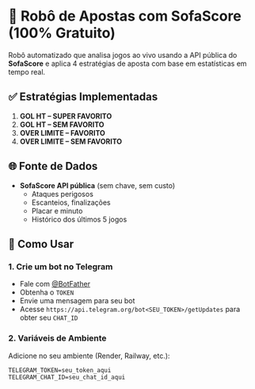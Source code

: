 # 🤖 Robô de Apostas com SofaScore (100% Gratuito)

Robô automatizado que analisa jogos ao vivo usando a API pública do **SofaScore** e aplica 4 estratégias de aposta com base em estatísticas em tempo real.

## ✅ Estratégias Implementadas

1. **GOL HT – SUPER FAVORITO**  
2. **GOL HT – SEM FAVORITO**  
3. **OVER LIMITE – FAVORITO**  
4. **OVER LIMITE – SEM FAVORITO**

## 🌐 Fonte de Dados

- **SofaScore API pública** (sem chave, sem custo)
  - Ataques perigosos
  - Escanteios, finalizações
  - Placar e minuto
  - Histórico dos últimos 5 jogos

## 🚀 Como Usar

### 1. Crie um bot no Telegram
- Fale com [@BotFather](https://t.me/BotFather)
- Obtenha o `TOKEN`
- Envie uma mensagem para seu bot
- Acesse `https://api.telegram.org/bot<SEU_TOKEN>/getUpdates` para obter seu `CHAT_ID`

### 2. Variáveis de Ambiente
Adicione no seu ambiente (Render, Railway, etc.):

```env
TELEGRAM_TOKEN=seu_token_aqui
TELEGRAM_CHAT_ID=seu_chat_id_aqui
